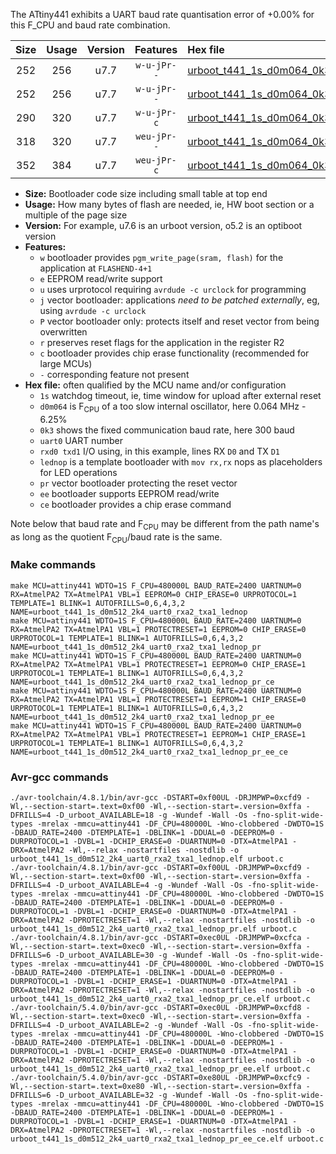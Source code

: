 The ATtiny441 exhibits a UART baud rate quantisation error of +0.00% for this F_CPU and baud rate combination.

|Size|Usage|Version|Features|Hex file|
|:-:|:-:|:-:|:-:|:--|
|252|256|u7.7|`w-u-jPr--`|[urboot_t441_1s_d0m064_0k3_uart0_rxa2_txa1_lednop.hex](https://raw.githubusercontent.com/stefanrueger/urboot.hex/main/u7.7/mcus/attiny441/watchdog_1_s/internal_oscillator_d-6.25%25/%2B0m064000_hz/%2B%2B%2B0k3_baud/uart0_rxa2_txa1/lednop/urboot_t441_1s_d0m064_0k3_uart0_rxa2_txa1_lednop.hex)|
|252|256|u7.7|`w-u-jPr--`|[urboot_t441_1s_d0m064_0k3_uart0_rxa2_txa1_lednop_pr.hex](https://raw.githubusercontent.com/stefanrueger/urboot.hex/main/u7.7/mcus/attiny441/watchdog_1_s/internal_oscillator_d-6.25%25/%2B0m064000_hz/%2B%2B%2B0k3_baud/uart0_rxa2_txa1/lednop/urboot_t441_1s_d0m064_0k3_uart0_rxa2_txa1_lednop_pr.hex)|
|290|320|u7.7|`w-u-jPr-c`|[urboot_t441_1s_d0m064_0k3_uart0_rxa2_txa1_lednop_pr_ce.hex](https://raw.githubusercontent.com/stefanrueger/urboot.hex/main/u7.7/mcus/attiny441/watchdog_1_s/internal_oscillator_d-6.25%25/%2B0m064000_hz/%2B%2B%2B0k3_baud/uart0_rxa2_txa1/lednop/urboot_t441_1s_d0m064_0k3_uart0_rxa2_txa1_lednop_pr_ce.hex)|
|318|320|u7.7|`weu-jPr--`|[urboot_t441_1s_d0m064_0k3_uart0_rxa2_txa1_lednop_pr_ee.hex](https://raw.githubusercontent.com/stefanrueger/urboot.hex/main/u7.7/mcus/attiny441/watchdog_1_s/internal_oscillator_d-6.25%25/%2B0m064000_hz/%2B%2B%2B0k3_baud/uart0_rxa2_txa1/lednop/urboot_t441_1s_d0m064_0k3_uart0_rxa2_txa1_lednop_pr_ee.hex)|
|352|384|u7.7|`weu-jPr-c`|[urboot_t441_1s_d0m064_0k3_uart0_rxa2_txa1_lednop_pr_ee_ce.hex](https://raw.githubusercontent.com/stefanrueger/urboot.hex/main/u7.7/mcus/attiny441/watchdog_1_s/internal_oscillator_d-6.25%25/%2B0m064000_hz/%2B%2B%2B0k3_baud/uart0_rxa2_txa1/lednop/urboot_t441_1s_d0m064_0k3_uart0_rxa2_txa1_lednop_pr_ee_ce.hex)|

- **Size:** Bootloader code size including small table at top end
- **Usage:** How many bytes of flash are needed, ie, HW boot section or a multiple of the page size
- **Version:** For example, u7.6 is an urboot version, o5.2 is an optiboot version
- **Features:**
  + `w` bootloader provides `pgm_write_page(sram, flash)` for the application at `FLASHEND-4+1`
  + `e` EEPROM read/write support
  + `u` uses urprotocol requiring `avrdude -c urclock` for programming
  + `j` vector bootloader: applications *need to be patched externally*, eg, using `avrdude -c urclock`
  + `P` vector bootloader only: protects itself and reset vector from being overwritten
  + `r` preserves reset flags for the application in the register R2
  + `c` bootloader provides chip erase functionality (recommended for large MCUs)
  + `-` corresponding feature not present
- **Hex file:** often qualified by the MCU name and/or configuration
  + `1s` watchdog timeout, ie, time window for upload after external reset
  + `d0m064` is F<sub>CPU</sub> of a too slow internal oscillator, here 0.064 MHz - 6.25%
  + `0k3` shows the fixed communication baud rate, here 300 baud
  + `uart0` UART number
  + `rxd0 txd1` I/O using, in this example, lines RX `D0` and TX `D1`
  + `lednop` is a template bootloader with `mov rx,rx` nops as placeholders for LED operations
  + `pr` vector bootloader protecting the reset vector
  + `ee` bootloader supports EEPROM read/write
  + `ce` bootloader provides a chip erase command


Note below that baud rate and F<sub>CPU</sub> may be different from the path name's as long as the quotient F<sub>CPU</sub>/baud rate is the same.

### Make commands
```
make MCU=attiny441 WDTO=1S F_CPU=480000L BAUD_RATE=2400 UARTNUM=0 RX=AtmelPA2 TX=AtmelPA1 VBL=1 EEPROM=0 CHIP_ERASE=0 URPROTOCOL=1 TEMPLATE=1 BLINK=1 AUTOFRILLS=0,6,4,3,2 NAME=urboot_t441_1s_d0m512_2k4_uart0_rxa2_txa1_lednop
make MCU=attiny441 WDTO=1S F_CPU=480000L BAUD_RATE=2400 UARTNUM=0 RX=AtmelPA2 TX=AtmelPA1 VBL=1 PROTECTRESET=1 EEPROM=0 CHIP_ERASE=0 URPROTOCOL=1 TEMPLATE=1 BLINK=1 AUTOFRILLS=0,6,4,3,2 NAME=urboot_t441_1s_d0m512_2k4_uart0_rxa2_txa1_lednop_pr
make MCU=attiny441 WDTO=1S F_CPU=480000L BAUD_RATE=2400 UARTNUM=0 RX=AtmelPA2 TX=AtmelPA1 VBL=1 PROTECTRESET=1 EEPROM=0 CHIP_ERASE=1 URPROTOCOL=1 TEMPLATE=1 BLINK=1 AUTOFRILLS=0,6,4,3,2 NAME=urboot_t441_1s_d0m512_2k4_uart0_rxa2_txa1_lednop_pr_ce
make MCU=attiny441 WDTO=1S F_CPU=480000L BAUD_RATE=2400 UARTNUM=0 RX=AtmelPA2 TX=AtmelPA1 VBL=1 PROTECTRESET=1 EEPROM=1 CHIP_ERASE=0 URPROTOCOL=1 TEMPLATE=1 BLINK=1 AUTOFRILLS=0,6,4,3,2 NAME=urboot_t441_1s_d0m512_2k4_uart0_rxa2_txa1_lednop_pr_ee
make MCU=attiny441 WDTO=1S F_CPU=480000L BAUD_RATE=2400 UARTNUM=0 RX=AtmelPA2 TX=AtmelPA1 VBL=1 PROTECTRESET=1 EEPROM=1 CHIP_ERASE=1 URPROTOCOL=1 TEMPLATE=1 BLINK=1 AUTOFRILLS=0,6,4,3,2 NAME=urboot_t441_1s_d0m512_2k4_uart0_rxa2_txa1_lednop_pr_ee_ce
```

### Avr-gcc commands
```
./avr-toolchain/4.8.1/bin/avr-gcc -DSTART=0xf00UL -DRJMPWP=0xcfd9 -Wl,--section-start=.text=0xf00 -Wl,--section-start=.version=0xffa -DFRILLS=4 -D_urboot_AVAILABLE=18 -g -Wundef -Wall -Os -fno-split-wide-types -mrelax -mmcu=attiny441 -DF_CPU=480000L -Wno-clobbered -DWDTO=1S -DBAUD_RATE=2400 -DTEMPLATE=1 -DBLINK=1 -DDUAL=0 -DEEPROM=0 -DURPROTOCOL=1 -DVBL=1 -DCHIP_ERASE=0 -DUARTNUM=0 -DTX=AtmelPA1 -DRX=AtmelPA2 -Wl,--relax -nostartfiles -nostdlib -o urboot_t441_1s_d0m512_2k4_uart0_rxa2_txa1_lednop.elf urboot.c
./avr-toolchain/4.8.1/bin/avr-gcc -DSTART=0xf00UL -DRJMPWP=0xcfd9 -Wl,--section-start=.text=0xf00 -Wl,--section-start=.version=0xffa -DFRILLS=4 -D_urboot_AVAILABLE=4 -g -Wundef -Wall -Os -fno-split-wide-types -mrelax -mmcu=attiny441 -DF_CPU=480000L -Wno-clobbered -DWDTO=1S -DBAUD_RATE=2400 -DTEMPLATE=1 -DBLINK=1 -DDUAL=0 -DEEPROM=0 -DURPROTOCOL=1 -DVBL=1 -DCHIP_ERASE=0 -DUARTNUM=0 -DTX=AtmelPA1 -DRX=AtmelPA2 -DPROTECTRESET=1 -Wl,--relax -nostartfiles -nostdlib -o urboot_t441_1s_d0m512_2k4_uart0_rxa2_txa1_lednop_pr.elf urboot.c
./avr-toolchain/4.8.1/bin/avr-gcc -DSTART=0xec0UL -DRJMPWP=0xcfca -Wl,--section-start=.text=0xec0 -Wl,--section-start=.version=0xffa -DFRILLS=6 -D_urboot_AVAILABLE=30 -g -Wundef -Wall -Os -fno-split-wide-types -mrelax -mmcu=attiny441 -DF_CPU=480000L -Wno-clobbered -DWDTO=1S -DBAUD_RATE=2400 -DTEMPLATE=1 -DBLINK=1 -DDUAL=0 -DEEPROM=0 -DURPROTOCOL=1 -DVBL=1 -DCHIP_ERASE=1 -DUARTNUM=0 -DTX=AtmelPA1 -DRX=AtmelPA2 -DPROTECTRESET=1 -Wl,--relax -nostartfiles -nostdlib -o urboot_t441_1s_d0m512_2k4_uart0_rxa2_txa1_lednop_pr_ce.elf urboot.c
./avr-toolchain/5.4.0/bin/avr-gcc -DSTART=0xec0UL -DRJMPWP=0xcfd8 -Wl,--section-start=.text=0xec0 -Wl,--section-start=.version=0xffa -DFRILLS=4 -D_urboot_AVAILABLE=2 -g -Wundef -Wall -Os -fno-split-wide-types -mrelax -mmcu=attiny441 -DF_CPU=480000L -Wno-clobbered -DWDTO=1S -DBAUD_RATE=2400 -DTEMPLATE=1 -DBLINK=1 -DDUAL=0 -DEEPROM=1 -DURPROTOCOL=1 -DVBL=1 -DCHIP_ERASE=0 -DUARTNUM=0 -DTX=AtmelPA1 -DRX=AtmelPA2 -DPROTECTRESET=1 -Wl,--relax -nostartfiles -nostdlib -o urboot_t441_1s_d0m512_2k4_uart0_rxa2_txa1_lednop_pr_ee.elf urboot.c
./avr-toolchain/5.4.0/bin/avr-gcc -DSTART=0xe80UL -DRJMPWP=0xcfc9 -Wl,--section-start=.text=0xe80 -Wl,--section-start=.version=0xffa -DFRILLS=6 -D_urboot_AVAILABLE=32 -g -Wundef -Wall -Os -fno-split-wide-types -mrelax -mmcu=attiny441 -DF_CPU=480000L -Wno-clobbered -DWDTO=1S -DBAUD_RATE=2400 -DTEMPLATE=1 -DBLINK=1 -DDUAL=0 -DEEPROM=1 -DURPROTOCOL=1 -DVBL=1 -DCHIP_ERASE=1 -DUARTNUM=0 -DTX=AtmelPA1 -DRX=AtmelPA2 -DPROTECTRESET=1 -Wl,--relax -nostartfiles -nostdlib -o urboot_t441_1s_d0m512_2k4_uart0_rxa2_txa1_lednop_pr_ee_ce.elf urboot.c
```

